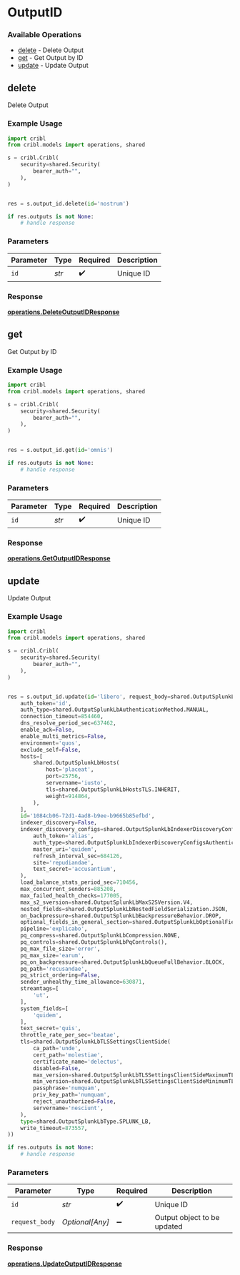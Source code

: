 # OutputID

### Available Operations

* [delete](#delete) - Delete Output
* [get](#get) - Get Output by ID
* [update](#update) - Update Output

## delete

Delete Output

### Example Usage

```python
import cribl
from cribl.models import operations, shared

s = cribl.Cribl(
    security=shared.Security(
        bearer_auth="",
    ),
)


res = s.output_id.delete(id='nostrum')

if res.outputs is not None:
    # handle response
```

### Parameters

| Parameter          | Type               | Required           | Description        |
| ------------------ | ------------------ | ------------------ | ------------------ |
| `id`               | *str*              | :heavy_check_mark: | Unique ID          |


### Response

**[operations.DeleteOutputIDResponse](../../models/operations/deleteoutputidresponse.md)**


## get

Get Output by ID

### Example Usage

```python
import cribl
from cribl.models import operations, shared

s = cribl.Cribl(
    security=shared.Security(
        bearer_auth="",
    ),
)


res = s.output_id.get(id='omnis')

if res.outputs is not None:
    # handle response
```

### Parameters

| Parameter          | Type               | Required           | Description        |
| ------------------ | ------------------ | ------------------ | ------------------ |
| `id`               | *str*              | :heavy_check_mark: | Unique ID          |


### Response

**[operations.GetOutputIDResponse](../../models/operations/getoutputidresponse.md)**


## update

Update Output

### Example Usage

```python
import cribl
from cribl.models import operations, shared

s = cribl.Cribl(
    security=shared.Security(
        bearer_auth="",
    ),
)


res = s.output_id.update(id='libero', request_body=shared.OutputSplunkLb(
    auth_token='id',
    auth_type=shared.OutputSplunkLbAuthenticationMethod.MANUAL,
    connection_timeout=854460,
    dns_resolve_period_sec=637462,
    enable_ack=False,
    enable_multi_metrics=False,
    environment='quos',
    exclude_self=False,
    hosts=[
        shared.OutputSplunkLbHosts(
            host='placeat',
            port=25756,
            servername='iusto',
            tls=shared.OutputSplunkLbHostsTLS.INHERIT,
            weight=914864,
        ),
    ],
    id='1084cb06-72d1-4ad8-b9ee-b9665b85efbd',
    indexer_discovery=False,
    indexer_discovery_configs=shared.OutputSplunkLbIndexerDiscoveryConfigs(
        auth_token='alias',
        auth_type=shared.OutputSplunkLbIndexerDiscoveryConfigsAuthenticationMethod.SECRET,
        master_uri='quidem',
        refresh_interval_sec=684126,
        site='repudiandae',
        text_secret='accusantium',
    ),
    load_balance_stats_period_sec=710456,
    max_concurrent_senders=885208,
    max_failed_health_checks=177005,
    max_s2_sversion=shared.OutputSplunkLbMaxS2SVersion.V4,
    nested_fields=shared.OutputSplunkLbNestedFieldSerialization.JSON,
    on_backpressure=shared.OutputSplunkLbBackpressureBehavior.DROP,
    optional_fields_in_general_section=shared.OutputSplunkLbOptionalFieldsInGeneralSection.INDEXER_DISCOVERY,
    pipeline='explicabo',
    pq_compress=shared.OutputSplunkLbCompression.NONE,
    pq_controls=shared.OutputSplunkLbPqControls(),
    pq_max_file_size='error',
    pq_max_size='earum',
    pq_on_backpressure=shared.OutputSplunkLbQueueFullBehavior.BLOCK,
    pq_path='recusandae',
    pq_strict_ordering=False,
    sender_unhealthy_time_allowance=630871,
    streamtags=[
        'ut',
    ],
    system_fields=[
        'quidem',
    ],
    text_secret='quis',
    throttle_rate_per_sec='beatae',
    tls=shared.OutputSplunkLbTLSSettingsClientSide(
        ca_path='unde',
        cert_path='molestiae',
        certificate_name='delectus',
        disabled=False,
        max_version=shared.OutputSplunkLbTLSSettingsClientSideMaximumTLSVersion.TL_SV1_2,
        min_version=shared.OutputSplunkLbTLSSettingsClientSideMinimumTLSVersion.TL_SV1,
        passphrase='numquam',
        priv_key_path='numquam',
        reject_unauthorized=False,
        servername='nesciunt',
    ),
    type=shared.OutputSplunkLbType.SPLUNK_LB,
    write_timeout=873557,
))

if res.outputs is not None:
    # handle response
```

### Parameters

| Parameter                   | Type                        | Required                    | Description                 |
| --------------------------- | --------------------------- | --------------------------- | --------------------------- |
| `id`                        | *str*                       | :heavy_check_mark:          | Unique ID                   |
| `request_body`              | *Optional[Any]*             | :heavy_minus_sign:          | Output object to be updated |


### Response

**[operations.UpdateOutputIDResponse](../../models/operations/updateoutputidresponse.md)**

